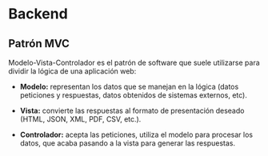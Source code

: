 # Backend

## Patrón MVC

Modelo-Vista-Controlador es el patrón de software que suele utilizarse para dividir la lógica de una aplicación web:

- **Modelo:** representan los datos que se manejan en la lógica (datos peticiones y respuestas, datos obtenidos de sistemas externos, etc). <a name="modelo"></a>

- **Vista:** convierte las respuestas al formato de presentación deseado (HTML, JSON, XML, PDF, CSV, etc.). <a name="vista"></a>

- **Controlador:** acepta las peticiones, utiliza el modelo para procesar los datos, que acaba pasando a la vista para generar las respuestas. <a name="controlador"></a>

<object type="image/svg+xml" data="./files/img/mvc.excalidraw.svg" width="100%"></object>